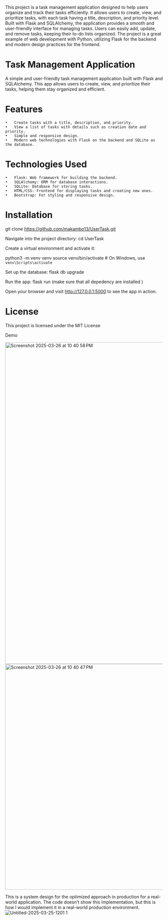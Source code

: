 This project is a task management application designed to help users organize and track their tasks efficiently. It allows users to create, view, and prioritize tasks, with each task having a title, description, and priority level. Built with Flask and SQLAlchemy, the application provides a smooth and user-friendly interface for managing tasks. Users can easily add, update, and remove tasks, keeping their to-do lists organized. The project is a great example of web development with Python, utilizing Flask for the backend and modern design practices for the frontend.

# **Task Management Application**

A simple and user-friendly task management application built with Flask and SQLAlchemy. This app allows users to create, view, and prioritize their tasks, helping them stay organized and efficient.

# **Features**
	•	Create tasks with a title, description, and priority.
	•	View a list of tasks with details such as creation date and priority.
	•	Simple and responsive design.
	•	Modern web technologies with Flask on the backend and SQLite as the database.

# **Technologies Used**
	•	Flask: Web framework for building the backend.
	•	SQLAlchemy: ORM for database interactions.
	•	SQLite: Database for storing tasks.
	•	HTML/CSS: Frontend for displaying tasks and creating new ones.
	•	Bootstrap: For styling and responsive design.

# **Installation**

git clone https://github.com/makambo13/UserTask.git

Navigate into the project directory:
cd UserTask

Create a virtual environment and activate it:

python3 -m venv venv
source venv/bin/activate  # On Windows, use `venv\Scripts\activate`

Set up the database:
flask db upgrade

Run the app:
flask run (make sure that all depedency are installed )

Open your browser and visit http://127.0.0.1:5000 to see the app in action.

# **License**

This project is licensed under the MIT License 



Demo

<img width="1029" alt="Screenshot 2025-03-26 at 10 40 58 PM" src="https://github.com/user-attachments/assets/651ce756-c016-4b0e-94db-cdfbfa80d56f" />


<img width="722" alt="Screenshot 2025-03-26 at 10 40 47 PM" src="https://github.com/user-attachments/assets/48a60907-67e8-4adf-8f1f-a142dd2425a0" />







This is a system design for the optimized approach in production for a real-world application. The code doesn’t show this implementation, but this is how I would implement it in a real-world production environment. 
![Untitled-2025-03-25-1201 1](https://github.com/user-attachments/assets/b9a431d4-9b43-46d8-ae88-14b1b71e93ef)



